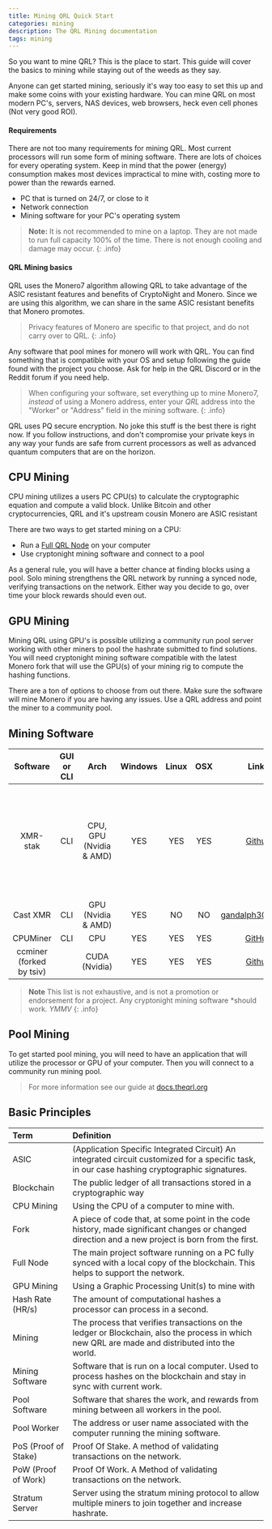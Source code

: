 ```yaml
---
title: Mining QRL Quick Start
categories: mining
description: The QRL Mining documentation
tags: mining
---
```



So you want to mine QRL? This is the place to start. This guide will cover the basics to mining while staying out of the weeds as they say.

Anyone can get started mining, seriously it's way too easy to set this up and make some coins with your existing hardware. You can mine QRL on most modern PC's, servers, NAS devices, web browsers, heck even cell phones (Not very good ROI). 


#### Requirements

There are not too many requirements for mining QRL. Most current processors will run some form of mining software. There are lots of choices for every operating system. Keep in mind that the power (energy) consumption makes most devices impractical to mine with, costing more to power than the rewards earned.

* PC that is turned on 24/7, or close to it
* Network connection
* Mining software for your PC's operating system

> **Note:** It is not recommended to mine on a laptop. They are not made to run full capacity 100% of the time. There is not enough cooling and damage may occur.
{: .info}

#### QRL Mining basics

QRL uses the Monero7 algorithm allowing QRL to take advantage of the ASIC resistant features and benefits of CryptoNight and Monero. Since we are using this algorithm, we can share in the same ASIC resistant benefits that Monero promotes. 

> Privacy features of Monero are specific to that project, and do not carry over to QRL.
{: .info}


Any software that pool mines for monero will work with QRL. You can find something that is compatible with your OS and setup following the guide found with the project you choose. Ask for help in the QRL Discord or in the Reddit forum if you need help. 

> When configuring your software, set everything up to mine Monero7, *instead* of using a Monero address, enter your *QRL* address into the "Worker" or "Address" field in the mining software.
{: .info}

QRL uses PQ secure encryption. No joke this stuff is the best there is right now. If you follow instructions, and don't compromise your private keys in any way your funds are safe from current processors as well as advanced quantum computers that are on the horizon.


## CPU Mining

CPU mining utilizes a users PC CPU(s) to calculate the cryptographic equation and compute a valid block. Unlike Bitcoin and other cryptocurrencies, QRL and it's upstream cousin Monero are ASIC resistant

There are two ways to get started mining on a CPU:

* Run a [Full QRL Node](/mining/full-node) on your computer
* Use cryptonight mining software and connect to a pool

As a general rule, you will have a better chance at finding blocks using a pool. Solo mining strengthens the QRL network by running a synced node, verifying transactions on the network.  Either way you decide to go, over time your block rewards should even out.


## GPU Mining

Mining QRL using GPU's is possible utilizing a community run pool server working with other miners to pool the hashrate submitted to find solutions. You will need cryptonight mining software compatible with the latest Monero fork that will use the GPU(s) of your mining rig to compute the hashing functions.

There are a ton of options to choose from out there. Make sure the software will mine Monero if you are having any issues. Use a QRL address and point the miner to a community pool.  


## Mining Software

| Software      | GUI or CLI | Arch | Windows     | Linux |  OSX   |  Links | Notes	|
|:-------------:|:--:|:-----:|:-----------:|:-----:|:------:|:------:|:-------:|
|   XMR-stak    | CLI	|	CPU, GPU (Nvidia & AMD) |  YES     |  YES     |  YES      | [Github](https://github.com/fireice-uk/xmr-stak/releases) | guided start, Open Source, TLS support, HTML statistics page, JSON API	|
|   Cast XMR    | CLI 	|	GPU (Nvidia & AMD) |    YES  |  NO   |  NO    | [gandalph3000.com](http://www.gandalph3000.com/cast_xmr/cast-xmr-optimized-cryptonight-miner-for-rx-vega/) | 	|
|   CPUMiner | CLI |	CPU  |    YES     |  YES   |  YES   | [GitHub](https://github.com/tpruvot/cpuminer-multi) | 	|
|   ccminer (forked by tsiv)   | 	|	CUDA (Nvidia) |  YES       |  YES   |   YES   | [Github](https://github.com/tsiv/ccminer-cryptonight) | 	|


> **Note** This list is not exhaustive, and is not a promotion or endorsement for a project. Any cryptonight mining software \*should work. *YMMV*
{: .info}

## Pool Mining

To get started pool mining, you will need to have an application that will utilize the processor or GPU of your computer. Then you will connect to a community run mining pool.

> For more information see our guide at [docs.theqrl.org](/mining/pool-mining)

## Basic Principles


| Term | Definition |
|:-----|:-----------|
| ASIC | (Application Specific Integrated Circuit) An integrated circuit customized for a specific task, in our case hashing cryptographic signatures. |
| Blockchain | The public ledger of all transactions stored in a cryptographic way |
| CPU Mining | Using the CPU of a computer to mine with. |
| Fork | A piece of code that, at some point in the code history, made significant changes or changed direction and a new project is born from the first. |
| Full Node | The main project software running on a PC fully synced with a local copy of the blockchain. This helps to support the network. |
| GPU Mining | Using a Graphic Processing Unit(s) to mine with |
| Hash Rate (HR/s) | The amount of computational hashes a processor can process in a second. |
| Mining | The process that verifies transactions on the ledger or Blockchain, also the process in which new QRL are made and distributed into the world. |
| Mining Software | Software that is run on a local computer. Used to process hashes on the blockchain and stay in sync with current work. |
| Pool Software | Software that shares the work, and rewards from mining between all workers in the pool. |
| Pool Worker | The address or user name associated with the computer running the mining software. |
| PoS (Proof of Stake) | Proof Of Stake. A method of validating transactions on the network. |
| PoW (Proof of Work) | Proof Of Work. A Method of validating transactions on the network. |
| Stratum Server | Server using the stratum mining protocol to allow multiple miners to join together and increase hashrate. |